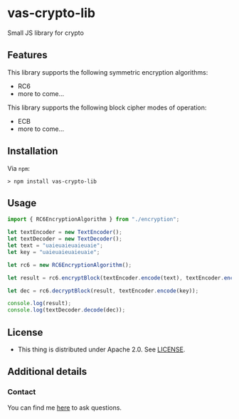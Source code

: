 # vas-crypto-lib
Small JS library for crypto

## Features
This library supports the following symmetric encryption algorithms:
* RC6
* more to come...

This library supports the following block cipher modes of operation:
* ECB
* more to come...

## Installation
Via `npm`:
```
> npm install vas-crypto-lib
```

## Usage
```ts
import { RC6EncryptionAlgorithm } from "./encryption";

let textEncoder = new TextEncoder();
let textDecoder = new TextDecoder();
let text = "uaieuaieuaieuaie";
let key = "uaieuaieuaieuaie";

let rc6 = new RC6EncryptionAlgorithm();

let result = rc6.encryptBlock(textEncoder.encode(text), textEncoder.encode(key));

let dec = rc6.decryptBlock(result, textEncoder.encode(key));

console.log(result);
console.log(textDecoder.decode(dec));
```

## License

 * This thing is distributed under Apache 2.0. See [LICENSE](LICENSE).

## Additional details

### Contact

You can find me [here][1] to ask questions.

[1]: https://github.com/Vasile2k